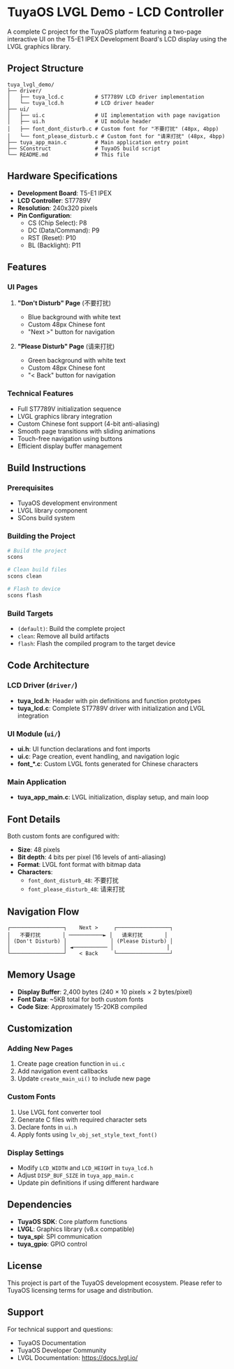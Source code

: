 # TuyaOS LVGL Demo - LCD Controller

A complete C project for the TuyaOS platform featuring a two-page interactive UI on the T5-E1 IPEX Development Board's LCD display using the LVGL graphics library.

## Project Structure

```
tuya_lvgl_demo/
├── driver/
│   ├── tuya_lcd.c          # ST7789V LCD driver implementation
│   └── tuya_lcd.h          # LCD driver header
├── ui/
│   ├── ui.c                # UI implementation with page navigation
│   ├── ui.h                # UI module header
│   ├── font_dont_disturb.c # Custom font for "不要打扰" (48px, 4bpp)
│   └── font_please_disturb.c # Custom font for "请来打扰" (48px, 4bpp)
├── tuya_app_main.c         # Main application entry point
├── SConstruct              # TuyaOS build script
└── README.md               # This file
```

## Hardware Specifications

- **Development Board**: T5-E1 IPEX
- **LCD Controller**: ST7789V
- **Resolution**: 240x320 pixels
- **Pin Configuration**:
  - CS (Chip Select): P8
  - DC (Data/Command): P9
  - RST (Reset): P10
  - BL (Backlight): P11

## Features

### UI Pages
1. **"Don't Disturb" Page** (不要打扰)
   - Blue background with white text
   - Custom 48px Chinese font
   - "Next >" button for navigation

2. **"Please Disturb" Page** (请来打扰)
   - Green background with white text
   - Custom 48px Chinese font
   - "< Back" button for navigation

### Technical Features
- Full ST7789V initialization sequence
- LVGL graphics library integration
- Custom Chinese font support (4-bit anti-aliasing)
- Smooth page transitions with sliding animations
- Touch-free navigation using buttons
- Efficient display buffer management

## Build Instructions

### Prerequisites
- TuyaOS development environment
- LVGL library component
- SCons build system

### Building the Project
```bash
# Build the project
scons

# Clean build files
scons clean

# Flash to device
scons flash
```

### Build Targets
- `(default)`: Build the complete project
- `clean`: Remove all build artifacts
- `flash`: Flash the compiled program to the target device

## Code Architecture

### LCD Driver (`driver/`)
- **tuya_lcd.h**: Header with pin definitions and function prototypes
- **tuya_lcd.c**: Complete ST7789V driver with initialization and LVGL integration

### UI Module (`ui/`)
- **ui.h**: UI function declarations and font imports
- **ui.c**: Page creation, event handling, and navigation logic
- **font_*.c**: Custom LVGL fonts generated for Chinese characters

### Main Application
- **tuya_app_main.c**: LVGL initialization, display setup, and main loop

## Font Details

Both custom fonts are configured with:
- **Size**: 48 pixels
- **Bit depth**: 4 bits per pixel (16 levels of anti-aliasing)
- **Format**: LVGL font format with bitmap data
- **Characters**: 
  - `font_dont_disturb_48`: 不要打扰
  - `font_please_disturb_48`: 请来打扰

## Navigation Flow

```
┌─────────────────┐    Next >     ┌─────────────────┐
│   不要打扰       │ ───────────► │   请来打扰       │
│ (Don't Disturb) │              │ (Please Disturb) │
│                 │ ◄─────────── │                 │
└─────────────────┘    < Back     └─────────────────┘
```

## Memory Usage

- **Display Buffer**: 2,400 bytes (240 × 10 pixels × 2 bytes/pixel)
- **Font Data**: ~5KB total for both custom fonts
- **Code Size**: Approximately 15-20KB compiled

## Customization

### Adding New Pages
1. Create page creation function in `ui.c`
2. Add navigation event callbacks
3. Update `create_main_ui()` to include new page

### Custom Fonts
1. Use LVGL font converter tool
2. Generate C files with required character sets
3. Declare fonts in `ui.h`
4. Apply fonts using `lv_obj_set_style_text_font()`

### Display Settings
- Modify `LCD_WIDTH` and `LCD_HEIGHT` in `tuya_lcd.h`
- Adjust `DISP_BUF_SIZE` in `tuya_app_main.c`
- Update pin definitions if using different hardware

## Dependencies

- **TuyaOS SDK**: Core platform functions
- **LVGL**: Graphics library (v8.x compatible)
- **tuya_spi**: SPI communication
- **tuya_gpio**: GPIO control

## License

This project is part of the TuyaOS development ecosystem. Please refer to TuyaOS licensing terms for usage and distribution.

## Support

For technical support and questions:
- TuyaOS Documentation
- TuyaOS Developer Community
- LVGL Documentation: https://docs.lvgl.io/
